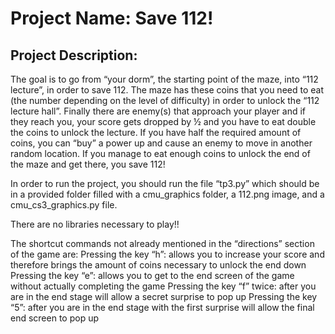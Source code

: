 # ﻿Project Name: Save 112!


## Project Description: 
The goal is to go from “your dorm”, the starting point of the maze, into “112 lecture”, in order to save 112. 
The maze has these coins that you need to eat (the number depending on the level of difficulty) in order to unlock the “112 lecture hall”.
Finally there are enemy(s) that approach your player and if they reach you, your score gets dropped by ½ and you have to eat double the coins to unlock the lecture. 
If you have half the required amount of coins, you can “buy” a power up and cause an enemy to move in another random location. 
If you manage to eat enough coins to unlock the end of the maze and get there, you save 112!


In order to run the project, you should run the file “tp3.py” which should be in a provided folder filled with 
a cmu_graphics folder, a 112.png image, and a cmu_cs3_graphics.py file. 


There are no libraries necessary to play!!


The shortcut commands not already mentioned in the “directions” section of the game are:
Pressing the key “h”: allows you to increase your score and therefore brings the amount of coins necessary to unlock the end down
Pressing the key “e”: allows you to get to the end screen of the game without actually completing the game
Pressing the key “f” twice: after you are in the end stage will allow a secret surprise to pop up
Pressing the key “5”: after you are in the end stage with the first surprise will allow the final end screen to pop up
